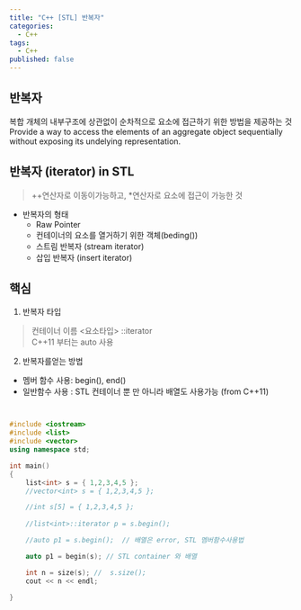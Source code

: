 ```yaml
---
title: "C++ [STL] 반복자"
categories:
  - C++
tags:
  - C++
published: false
---
```


## 반복자
복합 개체의 내부구조에 상관없이 순차적으로 요소에 접근하기 위한 방법을 제공하는 것  
Provide a way to access the elements of an aggregate object sequentially without exposing its undelying representation.  

## 반복자 (iterator) in STL
> ++연산자로 이동이가능하고, *연산자로 요소에 접근이 가능한 것

* 반복자의 형태
	* Raw Pointer
	* 컨테이너의 요소를 열거하기 위한 객체(beding())
	* 스트림 반복자 (stream iterator)
	* 삽입 반복자 (insert iterator)
	
## 핵심 
1. 반복자 타입
> 컨테이너 이름 <요소타입> ::iterator  
> C++11 부터는 auto 사용  

2. 반복자를얻는 방법
* 멤버 함수 사용: begin(), end()
* 일반함수 사용 :  STL 컨테이너 뿐 만 아니라 배열도 사용가능 (from C++11)

```cpp


#include <iostream>
#include <list>   
#include <vector>
using namespace std;

int main()
{
	list<int> s = { 1,2,3,4,5 };
	//vector<int> s = { 1,2,3,4,5 };

	//int s[5] = { 1,2,3,4,5 };
	
	//list<int>::iterator p = s.begin();

	//auto p1 = s.begin();  // 배열은 error, STL 멤버함수사용법

	auto p1 = begin(s); // STL container 와 배열

	int n = size(s); //  s.size();
	cout << n << endl;

}

```